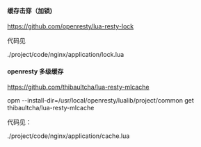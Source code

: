 

#### 缓存击穿（加锁)  

https://github.com/openresty/lua-resty-lock

代码见

./project/code/nginx/application/lock.lua




#### openresty 多级缓存

https://github.com/thibaultcha/lua-resty-mlcache


opm --install-dir=/usr/local/openresty/lualib/project/common get  thibaultcha/lua-resty-mlcache

代码见：

./project/code/nginx/application/cache.lua
